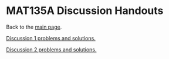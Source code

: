 # MAT135A Discussion Handouts

Back to the [main page](https://dshemetov.github.io/).

[Discussion 1 problems and solutions.](assets/Discussion1Solutions.pdf)

[Discussion 2 problems and solutions.](assets/Discussion2Solutions.pdf)

<!-- [Discussion 3 problems and solutions.](assets/Discussion3.Solutions.pdf)

[Discussion 4 problems and solutions.](assets/Discussion4.Solutions.pdf)

[Discussion 5 problems and solutions.](assets/Discussion5.Solutions.pdf)

[Discussion 6 problems and solutions.](assets/Discussion6.Solutions.pdf)

[Discussion 7 problems and solutions.](assets/Discussion7.pdf)

Discussion 8 problems and solutions. -->
